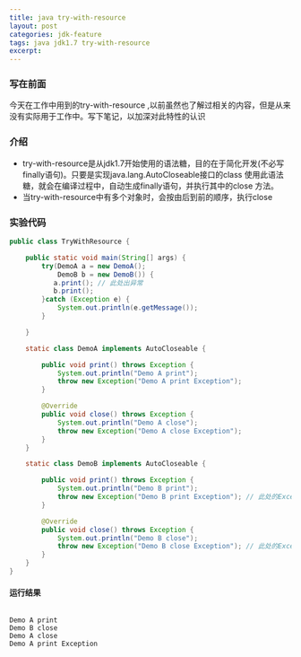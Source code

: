 ```yaml
---
title: java try-with-resource
layout: post
categories: jdk-feature
tags: java jdk1.7 try-with-resource
excerpt: 
---
```


### 写在前面
今天在工作中用到的try-with-resource ,以前虽然也了解过相关的内容，但是从来没有实际用于工作中。写下笔记，以加深对此特性的认识

### 介绍
- try-with-resource是从jdk1.7开始使用的语法糖，目的在于简化开发(不必写finally语句)。只要是实现java.lang.AutoCloseable接口的class
使用此语法糖，就会在编译过程中，自动生成finally语句，并执行其中的close 方法。
- 当try-with-resource中有多个对象时，会按由后到前的顺序，执行close


### 实验代码
```java
public class TryWithResource {

    public static void main(String[] args) {
        try(DemoA a = new DemoA();
            DemoB b = new DemoB()) {
           a.print(); // 此处出异常
           b.print();
        }catch (Exception e) {
            System.out.println(e.getMessage());
        }

    }

    static class DemoA implements AutoCloseable {

        public void print() throws Exception {
            System.out.println("Demo A print");
            throw new Exception("Demo A print Exception");
        }

        @Override
        public void close() throws Exception {
            System.out.println("Demo A close");
            throw new Exception("Demo A close Exception");
        }
    }

    static class DemoB implements AutoCloseable {

        public void print() throws Exception {
            System.out.println("Demo B print");
            throw new Exception("Demo B print Exception"); // 此处的Exception在编译的finally中被捕获后忽略
        }

        @Override
        public void close() throws Exception {
            System.out.println("Demo B close");
            throw new Exception("Demo B close Exception"); // 此处的Exception在编译的finally中被捕获后忽略
        }
    }
}
```

#### 运行结果

```

Demo A print
Demo B close
Demo A close
Demo A print Exception

```
